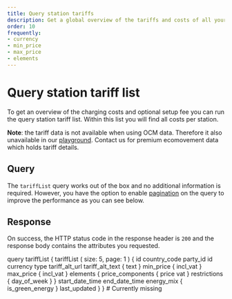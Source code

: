 ```yaml
---
title: Query station tariffs
description: Get a global overview of the tariffs and costs of all your stations
order: 10
frequently:
- currency
- min_price
- max_price
- elements
---
```


# Query station tariff list <premium />
To get an overview of the charging costs and optional setup fee you can run the query station tariff list. Within this list you will find all costs per station.

**Note**: the tariff data is not available when using OCM data. Therefore it also unavailable in our [playground](). <cta action='smallchat'>Contact us</cta> for premium ecomovement data which holds tariff details.

## Query
The `tariffList` query works out of the box and no additional information is required. However, you have the option to enable [pagination]() on the query to improve the performance as you can see below.

<schema name="tariffList" :frequent="frequently"></schema>

## Response
On success, the HTTP status code in the response header is `200` and the response body contains the attributes you requested.

<errors name="tariffList"></errors>

<playground>
<code-block lang="graphql" query="tariffList">
query tariffList {
  tariffList (
    size: 5, 
    page: 1
  ) {
    id
    country_code
    party_id
    id
    currency
    type
    tariff_alt_url
    tariff_alt_text {
      text
    }
    min_price {
      incl_vat
    }
    max_price {
      incl_vat
    }
    elements {
      price_components {
        price
        vat
      }
      restrictions {
        day_of_week
      }
    }
    start_date_time
    end_date_time
    energy_mix {
      is_green_energy
    }
    last_updated
  }
}			
</code-block>
<code-block lang="json">
# Currently missing
</code-block>
</playground>
